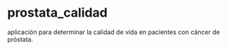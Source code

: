# prostata_calidad
aplicación para determinar la calidad de vida en pacientes con cáncer de próstata.
